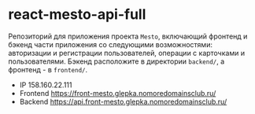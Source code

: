 # react-mesto-api-full

Репозиторий для приложения проекта `Mesto`, включающий фронтенд и бэкенд части приложения со следующими возможностями: авторизации и регистрации пользователей, операции с карточками и пользователями. Бэкенд расположите в директории `backend/`, а фронтенд - в `frontend/`.

- IP 158.160.22.111
- Frontend https://front-mesto.glepka.nomoredomainsclub.ru/
- Backend https://api.front-mesto.glepka.nomoredomainsclub.ru/
